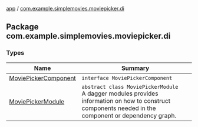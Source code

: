 [app](../index.md) / [com.example.simplemovies.moviepicker.di](./index.md)

## Package com.example.simplemovies.moviepicker.di

### Types

| Name | Summary |
|---|---|
| [MoviePickerComponent](-movie-picker-component/index.md) | `interface MoviePickerComponent` |
| [MoviePickerModule](-movie-picker-module/index.md) | `abstract class MoviePickerModule`<br>A dagger modules provides information on how to construct components needed in the component or dependency graph. |

